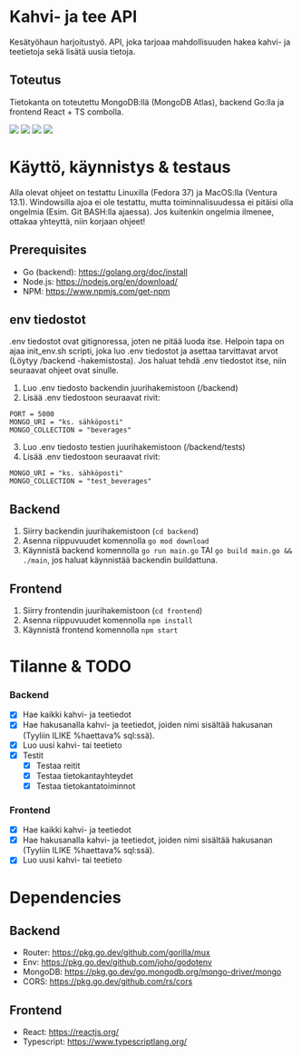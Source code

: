 # Kahvi- ja tee API

Kesätyöhaun harjoitustyö. API, joka tarjoaa mahdollisuuden hakea kahvi- ja teetietoja sekä lisätä uusia tietoja.
 
## Toteutus

Tietokanta on toteutettu MongoDB:llä (MongoDB Atlas), backend Go:lla ja frontend React + TS combolla.

<img src="https://img.shields.io/badge/Go-00ADD8?style=for-the-badge&logo=go&logoColor=white"> <img src="https://img.shields.io/badge/React-61DAFB?style=for-the-badge&logo=react&logoColor=black"> <img src="https://img.shields.io/badge/TypeScript-007ACC?style=for-the-badge&logo=typescript&logoColor=white"> <img src="https://img.shields.io/badge/MongoDB-4EA94B?style=for-the-badge&logo=mongodb&logoColor=white">

# Käyttö, käynnistys & testaus

Alla olevat ohjeet on testattu Linuxilla (Fedora 37) ja MacOS:lla (Ventura 13.1). Windowsilla ajoa ei ole testattu, mutta toiminnalisuudessa ei pitäisi olla ongelmia (Esim. Git BASH:lla ajaessa). Jos kuitenkin ongelmia ilmenee, ottakaa yhteyttä, niin korjaan ohjeet!

## Prerequisites

* Go (backend): https://golang.org/doc/install
* Node.js: https://nodejs.org/en/download/
* NPM: https://www.npmjs.com/get-npm

## env tiedostot

.env tiedostot ovat gitignoressa, joten ne pitää luoda itse. Helpoin tapa on ajaa init_env.sh scripti, joka luo .env tiedostot ja asettaa tarvittavat arvot (Löytyy /backend -hakemistosta). Jos haluat tehdä .env tiedostot itse, niin seuraavat ohjeet ovat sinulle.

1. Luo .env tiedosto backendin juurihakemistoon (/backend)
2. Lisää .env tiedostoon seuraavat rivit:
```env
PORT = 5000
MONGO_URI = "ks. sähköposti"
MONGO_COLLECTION = "beverages"
```

3. Luo .env tiedosto testien juurihakemistoon (/backend/tests)
4. Lisää .env tiedostoon seuraavat rivit:
```env
MONGO_URI = "ks. sähköposti"
MONGO_COLLECTION = "test_beverages"
```


## Backend

1. Siirry backendin juurihakemistoon (`cd backend`)
2. Asenna riippuvuudet komennolla `go mod download`
3. Käynnistä backend komennolla `go run main.go` TAI `go build main.go && ./main`, jos haluat käynnistää backendin buildattuna.

## Frontend

1. Siirry frontendin juurihakemistoon (`cd frontend`)
2. Asenna riippuvuudet komennolla `npm install`
3. Käynnistä frontend komennolla `npm start`

# Tilanne & TODO

### Backend

- [x] Hae kaikki kahvi- ja teetiedot
- [x] Hae hakusanalla kahvi- ja teetiedot, joiden nimi sisältää hakusanan (Tyyliin ILIKE %haettava% sql:ssä).
- [x] Luo uusi kahvi- tai teetieto
- [x] Testit
    - [x] Testaa reitit
    - [x] Testaa tietokantayhteydet
    - [x] Testaa tietokantatoiminnot

### Frontend

- [x] Hae kaikki kahvi- ja teetiedot
- [x] Hae hakusanalla kahvi- ja teetiedot, joiden nimi sisältää hakusanan (Tyyliin ILIKE %haettava% sql:ssä).
- [x] Luo uusi kahvi- tai teetieto

# Dependencies

## Backend

* Router: https://pkg.go.dev/github.com/gorilla/mux
* Env: https://pkg.go.dev/github.com/joho/godotenv
* MongoDB: https://pkg.go.dev/go.mongodb.org/mongo-driver/mongo
* CORS: https://pkg.go.dev/github.com/rs/cors

## Frontend

* React: https://reactjs.org/
* Typescript: https://www.typescriptlang.org/

